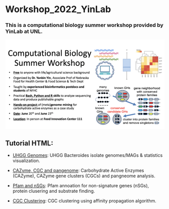 # Workshop_2022_YinLab
### This is a computational biology summer workshop provided by YinLab at UNL.

![My Image](Workshop_sum.jpg)



## Tutorial HTML:
* [UHGG Genomes](https://htmlpreview.github.io/?https://github.com/tli14/Workshop_2022_YinLab/blob/main/Tutorial_html/UHGG_genomes.html): UHGG Bacteroides isolate genomes/MAGs & statistics visualization.

* [CAZyme, CGC and pangenome](https://htmlpreview.github.io/?https://github.com/tli14/Workshop_2022_YinLab/blob/main/Tutorial_html/cazyme_cgc_and_pangenome.html): Carbohydrate Active Enzymes (CAZyme), CAZyme gene clusters (CGCs) and pangneome analysis.

* [Pfam and nSGs](https://htmlpreview.github.io/?https://github.com/tli14/Workshop_2022_YinLab/blob/main/Tutorial_html/pfam_noSG.html): Pfam annoation for non-signature genes (nSGs), protein clusering and substrate finding.

* [CGC Clustering](https://htmlpreview.github.io/?https://github.com/tli14/Workshop_2022_YinLab/blob/main/Tutorial_html/cgc_seq_substr_clustering.html): CGC clustering using affinity propagation algorithm.
